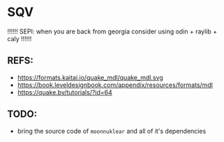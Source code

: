# SQV

!!!!!!
SEPI: when you are back from georgia
      consider using odin + raylib + caly
!!!!!!

## REFS:
- https://formats.kaitai.io/quake_mdl/quake_mdl.svg
- https://book.leveldesignbook.com/appendix/resources/formats/mdl
- https://quake.by/tutorials/?id=64

## TODO:
- bring the source code of `moonnuklear` and all of it's dependencies
